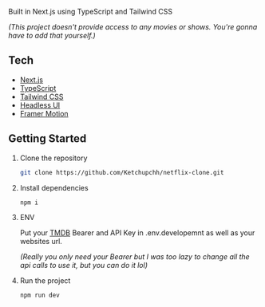 Built in Next.js using TypeScript and Tailwind CSS

*(This project doesn't provide access to any movies or shows. You're gonna have to add that yourself.)*

## Tech

- [Next.js](https://nextjs.org)
- [TypeScript](https://www.typescriptlang.org)
- [Tailwind CSS](https://tailwindcss.com)
- [Headless UI](https://headlessui.com)
- [Framer Motion](https://framer.com)

## Getting Started

1. Clone the repository

   ```bash
   git clone https://github.com/Ketchupchh/netflix-clone.git
   ```

1. Install dependencies

   ```bash
   npm i
   ```
1. ENV

   Put your [TMDB](https://developer.themoviedb.org/docs) Bearer and API Key in .env.developemnt as well as your websites url.
   
   *(Really you only need your Bearer but I was too lazy to change all the api calls to use it, but you can do it lol)*

1. Run the project

   ```bash
   npm run dev
   ```
